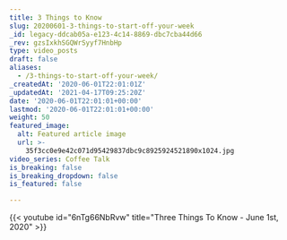 ```yaml
---
title: 3 Things to Know
slug: 20200601-3-things-to-start-off-your-week
_id: legacy-ddcab05a-e123-4c14-8869-dbc7cba44d66
_rev: gzsIxkhSGQWrSyyf7HnbHp
type: video_posts
draft: false
aliases:
  - /3-things-to-start-off-your-week/
_createdAt: '2020-06-01T22:01:01Z'
_updatedAt: '2021-04-17T09:25:20Z'
date: '2020-06-01T22:01:01+00:00'
lastmod: '2020-06-01T22:01:01+00:00'
weight: 50
featured_image:
  alt: Featured article image
  url: >-
    35f3cc0e9e42c071d95429837dbc9c8925924521890x1024.jpg
video_series: Coffee Talk
is_breaking: false
is_breaking_dropdown: false
is_featured: false

---
```

{{< youtube id="6nTg66NbRvw" title="Three Things To Know - June 1st, 2020" >}}